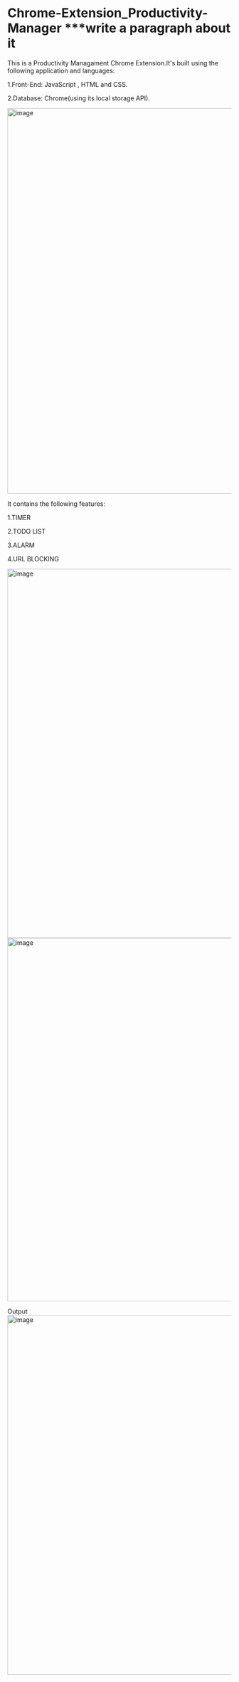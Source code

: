 # Chrome-Extension_Productivity-Manager ***write a paragraph about it
This is a Productivity Managament Chrome Extension.It's built using the following application and languages:  

1.Front-End: JavaScript , HTML and CSS. 

2.Database: Chrome(using its local storage API).

<img width="867" alt="image" src="https://user-images.githubusercontent.com/83876180/187272081-71af9e9f-6935-4bb3-a04e-2f811d224e49.png">

It contains the following features:

1.TIMER

2.TODO LIST

3.ALARM

4.URL BLOCKING


<img width="830" alt="image" src="https://user-images.githubusercontent.com/83876180/187274841-1ac27c25-3d63-44c4-8d97-7279ceea090c.png">


<img width="817" alt="image" src="https://user-images.githubusercontent.com/83876180/187274947-41a10587-bc4b-4da3-9697-fe87019f6985.png">


Output
<img width="809" alt="image" src="https://user-images.githubusercontent.com/83876180/187275139-64bfb255-976b-4bf0-8126-be302c15b1b0.png">


